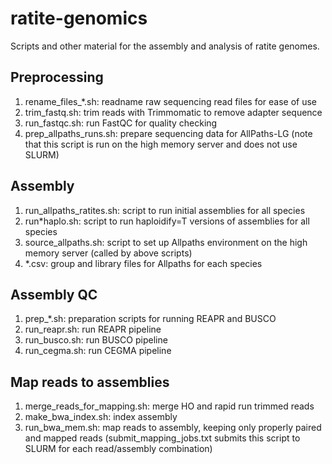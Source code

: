 ratite-genomics
===============

Scripts and other material for the assembly and analysis of ratite genomes.

Preprocessing
-------------

1. rename_files_*.sh: readname raw sequencing read files for ease of use
2. trim_fastq.sh: trim reads with Trimmomatic to remove adapter sequence
3. run_fastqc.sh: run FastQC for quality checking
4. prep_allpaths_runs.sh: prepare sequencing data for AllPaths-LG 
	(note that this script is run on the high memory server and does not use SLURM)
	
Assembly
--------

1. run_allpaths_ratites.sh: script to run initial assemblies for all species
2. run*haplo.sh: script to run haploidify=T versions of assemblies for all species
3. source_allpaths.sh: script to set up Allpaths environment on the high memory server (called by above scripts)
4. *.csv: group and library files for Allpaths for each species

Assembly QC
-----------

1. prep_*.sh: preparation scripts for running REAPR and BUSCO
2. run_reapr.sh: run REAPR pipeline
3. run_busco.sh: run BUSCO pipeline
4. run_cegma.sh: run CEGMA pipeline


Map reads to assemblies
-----------------------

1. merge_reads_for_mapping.sh: merge HO and rapid run trimmed reads
2. make_bwa_index.sh: index assembly
3. run_bwa_mem.sh: map reads to assembly, keeping only properly paired and mapped reads 
(submit_mapping_jobs.txt submits this script to SLURM for each read/assembly combination)